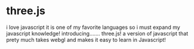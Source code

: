 # three.js
i love javascript it is one of my favorite languages so i must expand my javascript knowledge!
introducing....... three.js! a version of javascript that prety much takes webgl and makes it easy to learn in Javascript!
